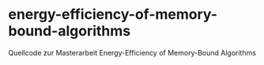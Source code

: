 # energy-efficiency-of-memory-bound-algorithms
Quellcode zur Masterarbeit Energy-Efficiency of Memory-Bound Algorithms

